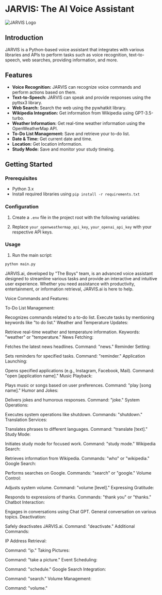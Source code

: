 # JARVIS: The AI Voice Assistant

![JARVIS Logo]("https://miro.medium.com/v2/resize:fit:1144/0*KX_DOGlQZx2rE8a3")

## Introduction

JARVIS is a Python-based voice assistant that integrates with various libraries and APIs to perform tasks such as voice recognition, text-to-speech, web searches, providing information, and more.

## Features

- **Voice Recognition:** JARVIS can recognize voice commands and perform actions based on them.
- **Text-to-Speech:** JARVIS can speak and provide responses using the pyttsx3 library.
- **Web Search:** Search the web using the pywhatkit library.
- **Wikipedia Integration:** Get information from Wikipedia using GPT-3.5-turbo.
- **Weather Information:** Get real-time weather information using the OpenWeatherMap API.
- **To-Do List Management:** Save and retrieve your to-do list.
- **Date & Time:** Get current date and time.
- **Location:** Get location information.
- **Study Mode:** Save and monitor your study timeing.

## Getting Started

### Prerequisites

- Python 3.x
- Install required libraries using `pip install -r requirements.txt`

### Configuration

1. Create a `.env` file in the project root with the following variables:

2. Replace `your_openweathermap_api_key`, `your_openai_api_key` with your respective API keys.

### Usage

1. Run the main script:

```bash
python main.py
```

JARVIS.ai, developed by "The Boys" team, is an advanced voice assistant designed to streamline various tasks and provide an interactive and intuitive user experience. Whether you need assistance with productivity, entertainment, or information retrieval, JARVIS.ai is here to help.

Voice Commands and Features:

To-Do List Management:

Recognizes commands related to a to-do list.
Execute tasks by mentioning keywords like "to do list."
Weather and Temperature Updates:

Retrieve real-time weather and temperature information.
Keywords: "weather" or "temperature."
News Fetching:

Fetches the latest news headlines.
Command: "news."
Reminder Setting:

Sets reminders for specified tasks.
Command: "reminder."
Application Launching:

Opens specified applications (e.g., Instagram, Facebook, Mail).
Command: "open [application name]."
Music Playback:

Plays music or songs based on user preferences.
Command: "play [song name]."
Humor and Jokes:

Delivers jokes and humorous responses.
Command: "joke."
System Operations:

Executes system operations like shutdown.
Commands: "shutdown."
Translation Services:

Translates phrases to different languages.
Command: "translate [text]."
Study Mode:

Initiates study mode for focused work.
Command: "study mode."
Wikipedia Search:

Retrieves information from Wikipedia.
Commands: "who" or "wikipedia."
Google Search:

Performs searches on Google.
Commands: "search" or "google."
Volume Control:

Adjusts system volume.
Command: "volume [level]."
Expressing Gratitude:

Responds to expressions of thanks.
Commands: "thank you" or "thanks."
Chatbot Interaction:

Engages in conversations using Chat GPT.
General conversation on various topics.
Deactivation:

Safely deactivates JARVIS.ai.
Command: "deactivate."
Additional Commands:

IP Address Retrieval:

Command: "ip."
Taking Pictures:

Command: "take a picture."
Event Scheduling:

Command: "schedule."
Google Search Integration:

Command: "search."
Volume Management:

Command: "volume."
